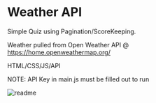 # Weather API


Simple Quiz using Pagination/ScoreKeeping.

Weather pulled from Open Weather API @ https://home.openweathermap.org/

HTML/CSS/JS/API

NOTE: API Key in main.js must be filled out to run

![readme](https://user-images.githubusercontent.com/22460957/112933711-ff4bcb80-90e5-11eb-9150-fceb58887ad9.png)

